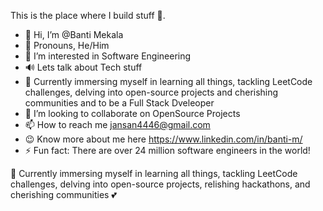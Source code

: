 This is the place where I build stuff 👀.

- 👋 Hi, I’m @Banti Mekala
- 🤩 Pronouns, He/Him
- 👀 I’m interested in Software Engineering
- 🔊 Lets talk about Tech stuff
- 🔭 Currently immersing myself in learning all things, tackling LeetCode challenges, delving into open-source projects and cherishing communities and to be a Full Stack Dveleoper
- 💞️ I’m looking to collaborate on OpenSource Projects
- 📫 How to reach me jansan4446@gmail.com
- 😉 Know more about me here https://www.linkedin.com/in/banti-m/
- ⚡ Fun fact: There are over 24 million software engineers in the world!



🔭 Currently immersing myself in learning all things, tackling LeetCode challenges, delving into open-source projects, relishing hackathons, and cherishing communities 💕



<!---
Banti4446/Banti4446 is a ✨ special ✨ repository because its `README.md` (this file) appears on your GitHub profile.
You can click the Preview link to take a look at your changes.
--->
